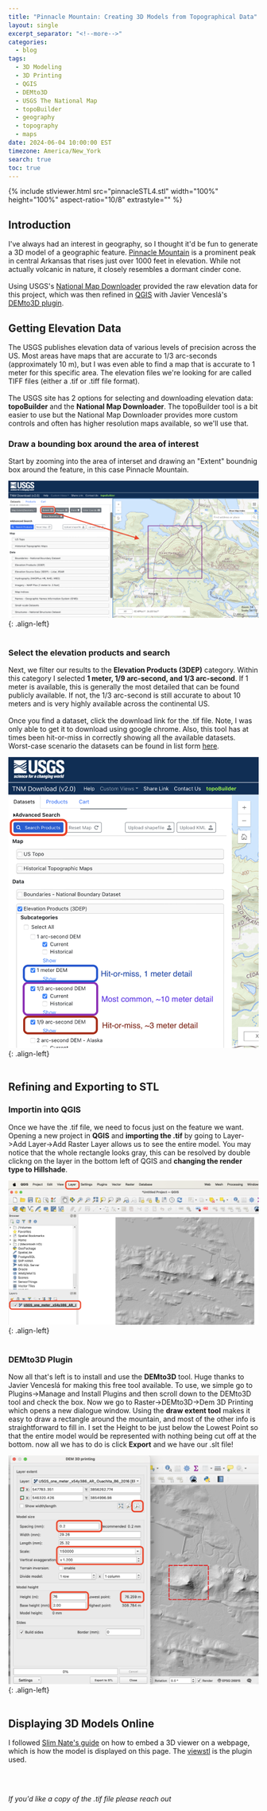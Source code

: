 ```yaml
---
title: "Pinnacle Mountain: Creating 3D Models from Topographical Data"
layout: single
excerpt_separator: "<!--more-->"
categories:
  - blog
tags:
  - 3D Modeling
  - 3D Printing
  - QGIS
  - DEMto3D
  - USGS The National Map
  - topoBuilder
  - geography
  - topography
  - maps
date: 2024-06-04 10:00:00 EST
timezone: America/New_York
search: true
toc: true
---
```


<!-- STL Viewer add-in -->
{% include stlviewer.html src="pinnacleSTL4.stl" width="100%" height="100%" aspect-ratio="10/8" extrastyle="" %}

## Introduction

I've always had an interest in geography, so I thought it'd be fun to generate a 3D model of a geographic feature. [Pinnacle Mountain](https://en.wikipedia.org/wiki/Pinnacle_Mountain_(Arkansas)) is a prominent peak in central Arkansas that rises just over 1000 feet in elevation. While not actually volcanic in nature, it closely resembles a dormant cinder cone.
<br><br>
Using USGS's [National Map Downloader](https://apps.nationalmap.gov/downloader/) provided the raw elevation data for this project, which was then refined in [QGIS](https://qgis.org/en/site/) with Javier Venceslá's [DEMto3D plugin](https://demto3d.com/en/).

## Getting Elevation Data

The USGS publishes elevation data of various levels of precision across the US. Most areas have maps that are accurate to 1/3 arc-seconds (approximately 10 m), but I was even able to find a map that is accurate to 1 meter for this specific area. The elevation files we're looking for are called TIFF files (either a .tif or .tiff file format).
<br><br>
The USGS site has 2 options for selecting and downloading elevation data: **topoBuilder** and the **National Map Downloader**. The topoBuilder tool is a bit easier to use but the National Map Downloader provides more custom controls and often has higher resolution maps available, so we'll use that.

### Draw a bounding box around the area of interest
Start by zooming into the area of interset and drawing an "Extent" boundnig box around the feature, in this case Pinnacle Mountain.

![styled-image](/assets/images/pinnacleMountain_SelectExtent.png "Selecting the extent"){: .align-left}
<br> <br>

### Select the elevation products and search
Next, we filter our results to the **Elevation Products (3DEP)** category. Within this category I selected **1 meter, 1/9 arc-second, and 1/3 arc-second**. If 1 meter is available, this is generally the most detailed that can be found publicly available. If not, the 1/3 arc-second is still accurate to about 10 meters and is very highly available across the continental US.
<br><br>
Once you find a dataset, click the download link for the .tif file. Note, I was only able to get it to download using google chrome. Also, this tool has at times been hit-or-miss in correctly showing all the available datasets. Worst-case scenario the datasets can be found in list form [here](https://www.sciencebase.gov/catalog/item/543e6b86e4b0fd76af69cf4c).

![styled-image](/assets/images/pinnacleMountain_SelectProducts.png "Selecting the product"){: .align-left}
<br> <br>

## Refining and Exporting to STL

### Importin into QGIS
Once we have the .tif file, we need to focus just on the feature we want. Opening a new project in **QGIS** and **importing the .tif** by going to Layer->Add Layer->Add Raster Layer allows us to see the entire model. You may notice that the whole rectangle looks gray, this can be resolved by double clickng on the layer in the bottom left of QGIS and **changing the render type to Hillshade**.

![styled-image](/assets/images/pinnacleMountain_QGIS.png "Opening in QGIS"){: .align-left}
<br> <br>

### DEMto3D Plugin
Now all that's left is to install and use the **DEMto3D** tool. Huge thanks to Javier Venceslá for making this free tool available. To use, we simple go to Plugins->Manage and Install Plugins and then scroll down to the DEMto3D tool and check the box. Now we go to Raster->DEMto3D->Dem 3D Printing which opens a new dialogue window. Using the **draw extent tool** makes it easy to draw a rectangle around the mountain, and most of the other info is straightforward to fill in. I set the Height to be just below the Lowest Point so that the entire model would be represented with nothing being cut off at the bottom. now all we has to do is click **Export** and we have our .slt file!

![styled-image](/assets/images/pinnacleMountain_DEMto3D.png ".tif to .stl"){: .align-left}
<br> <br>

## Displaying 3D Models Online

I followed [Slim Nate's guide](https://slimnate.com/blogging/tutorial/2021/04/18/displaying-3d-models) on how to embed a 3D viewer on a webpage, which is how the model is displayed on this page. The [viewstl](https://www.viewstl.com/plugin/#usage) is the plugin used.

<br>
<br>

*If you'd like a copy of the .tif file please reach out*

